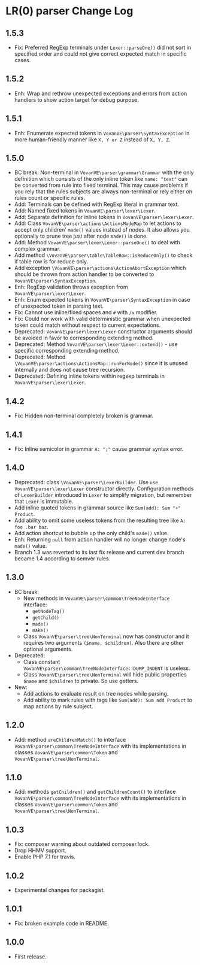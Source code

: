 LR(0) parser Change Log
=======================

1.5.3
-----

*   Fix: Preferred RegExp terminals under `Lexer::parseOne()` did not sort in specified order
    and could not give correct expected match in specific cases.

1.5.2
-----

*   Enh: Wrap and rethrow unexpected exceptions and errors from action handlers to show action target
    for debug purpose.

1.5.1
-----

*   Enh: Enumerate expected tokens in `VovanVE\parser\SyntaxException` in more human-friendly
    manner like `X, Y or Z` instead of `X, Y, Z`.

1.5.0
-----

*   BC break: Non-terminal in `VovanVE\parser\grammar\Grammar` with the only definition
    which consists of the only inline token like `name: "text"` can be converted from rule
    into fixed terminal. This may cause problems if you rely that the rules subjects are
    always non-terminal or rely either on rules count or specific rules.
*   Add: Terminals can be defined with RegExp literal in grammar text.
*   Add: Named fixed tokens in `VovanVE\parser\lexer\Lexer`.
*   Add: Separate definition for inline tokens in `VovanVE\parser\lexer\Lexer`.
*   Add: Class `VovanVE\parser\actions\ActionsMadeMap` to let actions to accept only
    children' `made()` values instead of nodes. It also allows you optionally to prune
    tree just after node `made()` is done.
*   Add: Method `VovanVE\parser\lexer\Lexer::parseOne()` to deal with complex grammar.
*   Add method `\VovanVE\parser\table\TableRow::isReduceOnly()` to check if table row
    is for reduce only.
*   Add exception `\VovanVE\parser\actions\ActionAbortException` which should be thrown from
    action handler to be converted to `VovanVE\parser\SyntaxException`.
*   Enh: RegExp validation throws exception from `VovanVE\parser\lexer\Lexer`.
*   Enh: Enum expected tokens in `VovanVE\parser\SyntaxException` in case of unexpected token
    in parsing text.
*   Fix: Cannot use inline/fixed spaces and `#` with `/x` modifier.
*   Fix: Could nor work with valid deterministic grammar when unexpected token could match
    without respect to current expectations.
*   Deprecated: `VovanVE\parser\lexer\Lexer` constructor arguments should be avoided
    in favor to corresponding extending method.
*   Deprecated: Method `VovanVE\parser\lexer\Lexer::extend()` - use specific corresponding
    extending method.
*   Deprecated: Method `\VovanVE\parser\actions\ActionsMap::runForNode()` since it is unused
    internally and does not cause tree recursion.
*   Deprecated: Defining inline tokens within regexp terminals in `VovanVE\parser\lexer\Lexer`.

1.4.2
-----

*   Fix: Hidden non-terminal completely broken is grammar.

1.4.1
-----

*   Fix: Inline semicolor in grammar `A: ";"` cause grammar syntax error.

1.4.0
-----

*   Deprecated: class `\VovanVE\parser\LexerBuilder`. Use `use VovanVE\parser\lexer\Lexer`
    constructor directly. Configuration methods of `LexerBuilder` introduced in `Lexer` to
    simplify migration, but remember that `Lexer` is immutable.
*   Add inline quoted tokens in grammar source like `Sum(add): Sum "+" Product`.
*   Add ability to omit some useless tokens from the resulting tree like `A: foo .bar baz`.
*   Add action shortcut to bubble up the only child's `made()` value.
*   Enh: Returning `null` from action handler will no longer change node's `made()` value.
*   Branch 1.3 was reverted to its last fix release and current dev branch became 1.4
    according to semver rules.

1.3.0
-----

*   BC break:
    *   New methods in `VovanVE\parser\common\TreeNodeInterface` interface:
        *   `getNodeTag()`
        *   `getChild()`
        *   `made()`
        *   `make()`
    *   Class `VovanVE\parser\tree\NonTerminal` now has constructor and it requires two arguments
        `($name, $children)`. Also there are other optional arguments.
*   Deprecated:
    *   Class constant `VovanVE\parser\common\TreeNodeInterface::DUMP_INDENT` is useless.
    *   Class `VovanVE\parser\tree\NonTerminal` will hide public properties `$name` and `$children`
        to private. So use getters.
*   New:
    *   Add actions to evaluate result on tree nodes while parsing.
    *   Add ability to mark rules with tags like `Sum(add): Sum add Product` to map actions by rule
        subject.

1.2.0
-----

*   Add: method `areChildrenMatch()` to interface `VovanVE\parser\common\TreeNodeInterface`
    with its implementations in classes `VovanVE\parser\common\Token`
    and `VovanVE\parser\tree\NonTerminal`.

1.1.0
-----

*   Add: methods `getChildren()` and `getChildrenCount()` to interface
    `VovanVE\parser\common\TreeNodeInterface` with its implementations in classes
    `VovanVE\parser\common\Token` and `VovanVE\parser\tree\NonTerminal`.


1.0.3
-----

*   Fix: composer warning about outdated composer.lock.
*   Drop HHMV support.
*   Enable PHP 7.1 for travis.


1.0.2
-----

*   Experimental changes for packagist.


1.0.1
-----

*   Fix: broken example code in README.


1.0.0
-----

*   First release.
